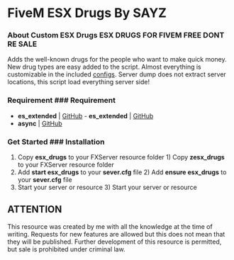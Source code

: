 # FiveM ESX Drugs By SAYZ


### About Custom ESX Drugs	ESX DRUGS FOR FIVEM FREE DONT RE SALE

Adds the well-known drugs for the people who want to make quick money. New drug types are easy added to the script. Almost everything is customizable in the included [configs](https://github.com/TigoDevelopment/esx_drugs/blob/master/configs/server.lua). Server dump does not extract server locations, this script load everything server side!	


### Requirement	### Requirement
- **es_extended** | [GitHub](https://github.com/ESX-Org/es_extended)	- **es_extended** | [GitHub](https://github.com/ESX-Org/es_extended)
- **async** | [GitHub](https://github.com/ESX-Org/async)	


### Get Started	### Installation
1) Copy **esx_drugs** to your FXServer resource folder	1) Copy **zesx_drugs** to your FXServer resource folder
2) Add **start esx_drugs** to your **sever.cfg** file	2) Add **ensure esx_drugs** to your **sever.cfg** file
3) Start your server or resource	3) Start your server or resource

## ATTENTION 


This resource was created by me with all the knowledge at the time of writing. Requests for new features are allowed but this does not mean that they will be published. 
Further development of this resource is permitted, but sale is prohibited under criminal law.
